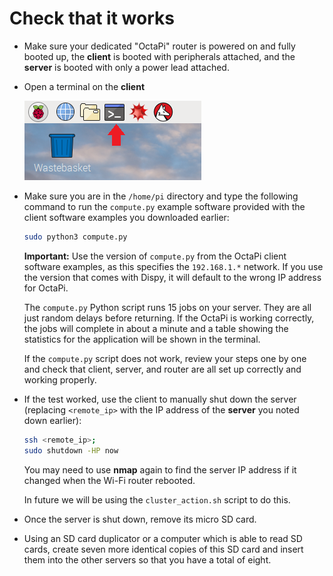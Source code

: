 # Check that it works

- Make sure your dedicated "OctaPi" router is powered on and fully booted up, the **client** is booted with peripherals attached, and the **server** is booted with only a power lead attached.

- Open a terminal on the **client**

    ![Terminal](images/terminal.png)

- Make sure you are in the `/home/pi` directory and type the following command to run the `compute.py` example software provided with the client software examples you downloaded earlier:

    ```bash
    sudo python3 compute.py
    ```

    **Important:** Use the version of `compute.py` from the OctaPi client software examples, as this specifies the `192.168.1.*` network. If you use the version that comes with Dispy, it will default to the wrong IP address for OctaPi.

    The `compute.py` Python script runs 15 jobs on your server. They are all just random delays before returning. If the OctaPi is working correctly, the jobs will complete in about a minute and a table showing the statistics for the application will be shown in the terminal.

    If the `compute.py` script does not work, review your steps one by one and check that client, server, and router are all set up correctly and working properly.

- If the test worked, use the client to manually shut down the server (replacing `<remote_ip>` with the IP address of the **server** you noted down earlier):

    ```bash
    ssh <remote_ip>;
    sudo shutdown -HP now
    ```

    You may need to use **nmap** again to find the server IP address if it changed when the Wi-Fi router rebooted.

    In future we will be using the `cluster_action.sh` script to do this.

- Once the server is shut down, remove its micro SD card.

- Using an SD card duplicator or a computer which is able to read SD cards, create seven more identical copies of this SD card and insert them into the other servers so that you have a total of eight.
